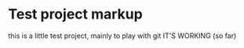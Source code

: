 # Test project markup

this is a little test project, mainly to play with git
IT'S WORKING (so far)
